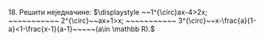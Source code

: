 $18.$ Решити неједначине: $\displaystyle ~~1^{\circ}ax-4>2x; ~~~~~~~~~~~ 2^{\circ}~~ax+1>x; ~~~~~~~~~~~ 3^{\circ}~~x-\frac{a}{1-a}<1-\frac{x-1}{a-1}~~~~~(a\in \mathbb R).$